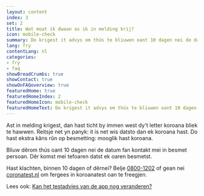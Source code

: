 ```yaml
---
layout: content
index: 3
set: 2
title: Wat moat ik dwaan as ik in melding krij?
icon: mobile-check
summary: Do krigest it advys om thús te bliuwen oant 10 dagen nei de datum fan kontakt. Hast klachten? Lit dy dan teste.
lang: fry
contentLang: nl
categories:
- fry
- faq
showBreadCrumbs: true
showContact: true
showOnFAQoverview: true
featuredHome: true
featuredHomeIndex: 2
featuredHomeIcon: mobile-check
featuredHomeText: Do krigest it advys om thús te bliuwen oant 10 dagen nei de datum fan kontakt. Hast klachten? Lit dy dan teste.
---
```



Ast in melding krigest, dan hast ticht by immen west dy't letter koroana bliek te hawwen. Reitsje net yn panyk: it is net wis datsto dan ek koroana hast. Do hast ekstra kâns rûn op besmetting: mooglik hast koroana.

Bliuw dêrom thús oant 10 dagen nei de datum fan kontakt mei in besmet persoan. Dêr komst mei tefoaren datst ek oaren besmetst.

Hast klachten, binnen 10 dagen of dêrnei? Belje [0800-1202](tel:+318001202) of gean nei [coronatest.nl](https://www.coronatest.nl) om fergees in koroanatest oan te freegjen.

Lees ook: [Kan het testadvies van de app nog veranderen?](/nl/faq/22-kan-het-testadvies-van-de-app-nog-veranderen)
